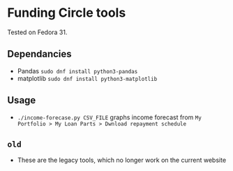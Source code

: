 # Funding Circle tools

Tested on Fedora 31.

## Dependancies

* Pandas `sudo dnf install python3-pandas`
* matplotlib `sudo dnf install python3-matplotlib`

## Usage

* `./income-forecase.py CSV_FILE` graphs income forecast from `My Portfolio > My Loan Parts > Dwnload repayment schedule`

## `old`

* These are the legacy tools, which no longer work on the current website
